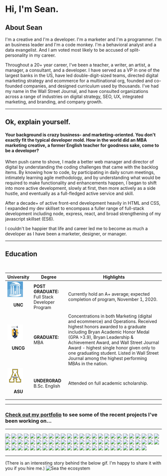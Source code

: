 # Hi, I'm Sean. 

## About Sean
I'm a creative and I'm a developer.  I'm a marketer and I'm a programmer. I'm an business leader and I'm a code monkey. I'm a behavioral analyst and a data evangelist. And I am voted most likely to be accused of split-personality in my career.

Throughout a 20+ year career, I've been a teacher, a writer, an artist, a manager, a consultant, and a developer.  I have served as a VP in one of the largest banks in the US, have led double-digit-sized teams, directed digital marketing strategy and ecommerce for a multinational org, founded and co-founded companies, and designed curriculum used by thousands. I've had my name in the Wall Street Journal, and have consulted organizations across a range of industries on digital strategy, SEO, UX, integrated marketing, and branding, and company growth. 

--------------------------------------

## Ok, explain yourself. 
#### <b>Your background is crazy business- and marketing-oriented. You don't exactly fit the typical developer mold.  How in the world did an MBA marketing creative, a former English teacher for goodness sake, come to be a developer?</b>


When push came to shove, I made a better web manager and director of digital by understanding the coding challenges that came with the backlog items. By knowing how to code, by participating in daily scrum meetings, intimately learning agile methodology, and by understanding what would be required to make functionality and enhancements happen, I began to shift into more active development, slowly at first, then more actively as a side hustle, and eventually as a full-fledged active service and skill. 

After a decade+ of active front-end development heavily in HTML and CSS, I expanded my dev skillset to encompass a fuller range of full-stack development including node, express, react, and broad strengthening of my javascript skillset (ES6). 

I couldn't be happier that life and career led me to become as much a developer as I have been a marketer, designer, or manager.  

--------------------------------------

## Education

<br>

| University | Degree | Highlights |
|------------|--------|------------|
| <img src="https://github.com/srmchartroom/srmchartroom/raw/master/UNC.jfif" alt="University of North Carolina, Chapel Hill" width="50"/><br><p style="text-align: center;"><b>UNC</b></p> | <b>POST GRADUATE:</b><br> Full Stack Developer Program | Currently hold an A+ average; expected completion of program, November 1, 2020. |
| <img src="https://github.com/srmchartroom/srmchartroom/raw/master/UNCG.png" alt="University of North Carolina at Greensboro" width="50"/><br><p style="text-align: center;"><b>UNCG</b></p> | <b>GRADUATE:</b><br>MBA | Concentrations in both Marketing (digital and ecommerce) and Operations. Received highest honors awarded to a graduate including Bryan Academic Honor Medal (GPA >3.9), Bryan Leadership & Achievement Award, and Wall Street Journal Award - highest single honor given only to one graduating student. Listed in Wall Street Journal among the highest performing MBAs in the nation.|
| <img src="https://github.com/srmchartroom/srmchartroom/raw/master/ASU.png" alt="Appalachian State University" width="50"/><br><p style="text-align: center;"><b>ASU</b></p> | <b>UNDERGRAD</b><br>B.Sc. English | Attended on full academic scholarship.|


--------------------

### <a href="https://srmchartroom.github.io/bootstrap-responsive-portfolio/index.html">Check out my portfolio</a> to see some of the recent projects I've been working on...

---------------------

![](https://img.shields.io/badge/OS-Mac-informational?style=flat&logo=ios&logoColor=white&color=2bbc8a)
![](https://img.shields.io/badge/OS-Windows-informational?style=flat&logo=windows&logoColor=white&color=2bbc8a)
![](https://img.shields.io/badge/Editor-VS_Code-informational?style=flat&logo=visual-studio-code&logoColor=white&color=2bbc8a)
![](https://img.shields.io/badge/Code-NodeJs-informational?style=flat&logo=node-dot-js&logoColor=white&color=2bbc8a)
![](https://img.shields.io/badge/Code-JavaScript-informational?style=flat&logo=javascript&logoColor=white&color=2bbc8a)
![](https://img.shields.io/badge/Code-jQuery-informational?style=flat&logo=jquery&logoColor=white&color=2bbc8a)
![](https://img.shields.io/badge/Code-CSS3-informational?style=flat&logo=css3&logoColor=white&color=2bbc8a)
![](https://img.shields.io/badge/Code-HTML5-informational?style=flat&logo=html5&logoColor=white&color=2bbc8a)
![](https://img.shields.io/badge/Code-Apache_ECharts-informational?style=flat&logo=apache-echarts&logoColor=white&color=2bbc8a)
![](https://img.shields.io/badge/Code-Babel-informational?style=flat&logo=babel&logoColor=white&color=2bbc8a)
![](https://img.shields.io/badge/Code-Express-informational?style=flat&logo=expressjs&logoColor=white&color=2bbc8a)
![](https://img.shields.io/badge/Code-Greensock-informational?style=flat&logo=greensock&logoColor=white&color=2bbc8a)
![](https://img.shields.io/badge/Code-Jest-informational?style=flat&logo=jest&logoColor=white&color=2bbc8a)
![](https://img.shields.io/badge/Code-JSON-informational?style=flat&logo=json&logoColor=white&color=2bbc8a)
![](https://img.shields.io/badge/Code-Material_Design-informational?style=flat&logo=material-design&logoColor=white&color=2bbc8a)
![](https://img.shields.io/badge/Code-Nodemon-informational?style=flat&logo=nodemon&logoColor=white&color=2bbc8a)
![](https://img.shields.io/badge/Code-React-informational?style=flat&logo=react&logoColor=white&color=2bbc8a)
![](https://img.shields.io/badge/Code-Redux-informational?style=flat&logo=redux&logoColor=white&color=2bbc8a)
![](https://img.shields.io/badge/Code-Handlebars-informational?style=flat&logo=handlebars&logoColor=white&color=2bbc8a)
![](https://img.shields.io/badge/Code-WooCommerce-informational?style=flat&logo=woocommerce&logoColor=white&color=2bbc8a)
![](https://img.shields.io/badge/Code-Wordpress-informational?style=flat&logo=wordpress&logoColor=white&color=2bbc8a)
![](https://img.shields.io/badge/Code-NPM-informational?style=flat&logo=NPM&logoColor=white&color=2bbc8a)
![](https://img.shields.io/badge/Code-GIT-informational?style=flat&logo=git&logoColor=white&color=2bbc8a)
![](https://img.shields.io/badge/Code-Bootstrap-informational?style=flat&logo=bootstrap&logoColor=white&color=2bbc8a)
![](https://img.shields.io/badge/Code-Foundation-informational?style=flat&logo=foundation-framework&logoColor=white&color=2bbc8a)
![](https://img.shields.io/badge/Code-bulma-informational?style=flat&logo=bulma&logoColor=white&color=2bbc8a)
![](https://img.shields.io/badge/Code-yarn-informational?style=flat&logo=yarn&logoColor=white&color=2bbc8a)
![](https://img.shields.io/badge/Code-D3js-informational?style=flat&logo=d3-dot-js&logoColor=white&color=2bbc8a)
![](https://img.shields.io/badge/Code-UIkit-informational?style=flat&logo=uikit&logoColor=white&color=2bbc8a)
![](https://img.shields.io/badge/Code-Homebrew-informational?style=flat&logo=homebrew&logoColor=white&color=2bbc8a)
![](https://img.shields.io/badge/Code-TravisCI-informational?style=flat&logo=travisci&logoColor=white&color=2bbc8a)
![](https://img.shields.io/badge/Design-Adobe_AfterEffects-informational?style=flat&logo=adobe-after-effects&logoColor=white&color=2bbc8a)
![](https://img.shields.io/badge/Design-Adobe_Audition-informational?style=flat&logo=adobe-audition&logoColor=white&color=2bbc8a)
![](https://img.shields.io/badge/Design-Adobe_Illustrator-informational?style=flat&logo=adobe-illustrator&logoColor=white&color=2bbc8a)
![](https://img.shields.io/badge/Design-Adobe_InDesign-informational?style=flat&logo=adobe-indesign&logoColor=white&color=2bbc8a)
![](https://img.shields.io/badge/Design-Adobe_Photoshop-informational?style=flat&logo=adobe-photoshop&logoColor=white&color=2bbc8a)
![](https://img.shields.io/badge/Design-Adobe_Premiere_Pro-informational?style=flat&logo=adobe-premiere-pro&logoColor=white&color=2bbc8a)
![](https://img.shields.io/badge/Design-Adobe_XD-informational?style=flat&logo=adobe-xd&logoColor=white&color=2bbc8a)
![](https://img.shields.io/badge/Tools-Basecamp-informational?style=flat&logo=basecamp&logoColor=white&color=2bbc8a)
![](https://img.shields.io/badge/Tools-Jira-informational?style=flat&logo=jira&logoColor=white&color=2bbc8a)
![](https://img.shields.io/badge/Tools-Github-informational?style=flat&logo=github&logoColor=white&color=2bbc8a)
![](https://img.shields.io/badge/Tools-Gitlab-informational?style=flat&logo=gitlab&logoColor=white&color=2bbc8a)
![](https://img.shields.io/badge/Tools-FileZilla-informational?style=flat&logo=filezilla&logoColor=white&color=2bbc8a)
![](https://img.shields.io/badge/Tools-Google_Ads-informational?style=flat&logo=google-ads&logoColor=white&color=2bbc8a)
![](https://img.shields.io/badge/Tools-Google_Adsense-informational?style=flat&logo=google-adsense&logoColor=white&color=2bbc8a)
![](https://img.shields.io/badge/Tools-Google_Analytics-informational?style=flat&logo=google-analytics&logoColor=white&color=2bbc8a)
![](https://img.shields.io/badge/Tools-Google_Cloud-informational?style=flat&logo=google-Cloud&logoColor=white&color=2bbc8a)
![](https://img.shields.io/badge/Tools-Google_Drive-informational?style=flat&logo=google-drive&logoColor=white&color=2bbc8a)
![](https://img.shields.io/badge/Tools-Google_Maps_API-informational?style=flat&logo=google-maps&logoColor=white&color=2bbc8a)
![](https://img.shields.io/badge/Tools-Google_Tag_Manager-informational?style=flat&logo=google-tag-manager&logoColor=white&color=2bbc8a)
![](https://img.shields.io/badge/Tools-Google_Search_Console-informational?style=flat&logo=google-search-console&logoColor=white&color=2bbc8a)
![](https://img.shields.io/badge/Tools-Heroku-informational?style=flat&logo=heroku&logoColor=white&color=2bbc8a)
![](https://img.shields.io/badge/Tools-Hubspot-informational?style=flat&logo=hubspot&logoColor=white&color=2bbc8a)
![](https://img.shields.io/badge/Tools-Postman-informational?style=flat&logo=postman&logoColor=white&color=2bbc8a)
![](https://img.shields.io/badge/Tools-Hootsuite-informational?style=flat&logo=hootsuite&logoColor=white&color=2bbc8a)
![](https://img.shields.io/badge/Tools-Office_365-informational?style=flat&logo=microsoft-office&logoColor=white&color=2bbc8a)
![](https://img.shields.io/badge/Tools-Microsoft_SharePoint-informational?style=flat&logo=microsoft-sharepoint&logoColor=white&color=2bbc8a)
![](https://img.shields.io/badge/Tools-Microsoft_Teams-informational?style=flat&logo=microsoft-teams&logoColor=white&color=2bbc8a)
![](https://img.shields.io/badge/Shell-Bash-informational?style=flat&logo=gnu-bash&logoColor=white&color=2bbc8a)
![](https://img.shields.io/badge/Tools-Salesforce-informational?style=flat&logo=salesforce&logoColor=white&color=2bbc8a)
![](https://img.shields.io/badge/Tools-Trello-informational?style=flat&logo=trello&logoColor=white&color=2bbc8a)
![](https://img.shields.io/badge/Cloud-WPEngine-informational?style=flat&logo=wpengine&logoColor=white&color=2bbc8a)
![](https://img.shields.io/badge/Tools-Wrike-informational?style=flat&logo=wrike&logoColor=white&color=2bbc8a)
![](https://img.shields.io/badge/Cloud-Amazon_AWS-informational?style=flat&logo=amazon-aws&logoColor=white&color=2bbc8a)
![](https://img.shields.io/badge/Tools-SAP-informational?style=flat&logo=sap&logoColor=white&color=2bbc8a)
![](https://img.shields.io/badge/Tools-Slack-informational?style=flat&logo=slack&logoColor=white&color=2bbc8a)
![](https://img.shields.io/badge/Tools-MailChimp-informational?style=flat&logo=mailchimp&logoColor=white&color=2bbc8a)
![](https://img.shields.io/badge/Tools-Automatic-informational?style=flat&logo=automatic&logoColor=white&color=2bbc8a)
![](https://img.shields.io/badge/Tools-Microsoft_Visio-informational?style=flat&logo=microsoft-visio&logoColor=white&color=2bbc8a)
![](https://img.shields.io/badge/Data-Firebase-informational?style=flat&logo=Firebase&logoColor=white&color=2bbc8a)
![](https://img.shields.io/badge/Data-PostgreSQL-informational?style=flat&logo=postgresql&logoColor=white&color=2bbc8a)
![](https://img.shields.io/badge/Data-MongoDB-informational?style=flat&logo=mongodb&logoColor=white&color=2bbc8a)
![](https://img.shields.io/badge/Data-mysql-informational?style=flat&logo=mysql&logoColor=white&color=2bbc8a)

---------------------
(There is an interesting story behind the below gif. I'm happy to share it with you if you hire me.)
![Sea the ecosystem](https://github.com/srmchartroom/srmchartroom/raw/master/PortFooter.gif)


